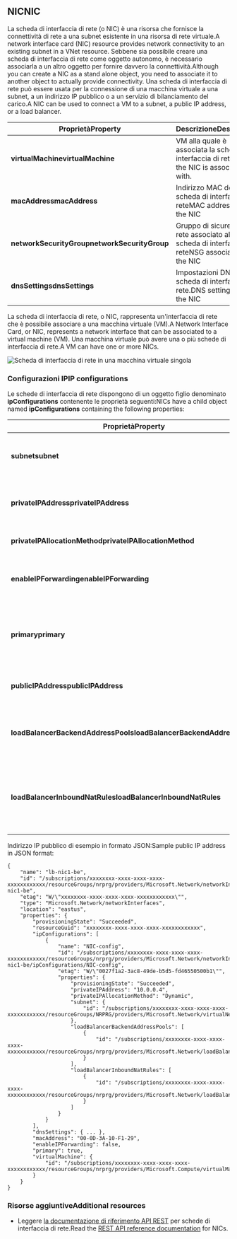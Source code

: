 ## <a name="nic"></a><span data-ttu-id="33dbb-101">NIC</span><span class="sxs-lookup"><span data-stu-id="33dbb-101">NIC</span></span>
<span data-ttu-id="33dbb-102">La scheda di interfaccia di rete (o NIC) è una risorsa che fornisce la connettività di rete a una subnet esistente in una risorsa di rete virtuale.</span><span class="sxs-lookup"><span data-stu-id="33dbb-102">A network interface card (NIC) resource provides network connectivity to an existing subnet in a VNet resource.</span></span> <span data-ttu-id="33dbb-103">Sebbene sia possibile creare una scheda di interfaccia di rete come oggetto autonomo, è necessario associarla a un altro oggetto per fornire davvero la connettività.</span><span class="sxs-lookup"><span data-stu-id="33dbb-103">Although you can create a NIC as a stand alone object, you need to associate it to another object to actually provide connectivity.</span></span> <span data-ttu-id="33dbb-104">Una scheda di interfaccia di rete può essere usata per la connessione di una macchina virtuale a una subnet, a un indirizzo IP pubblico o a un servizio di bilanciamento del carico.</span><span class="sxs-lookup"><span data-stu-id="33dbb-104">A NIC can be used to connect a VM to a subnet, a public IP address, or a load balancer.</span></span>  

| <span data-ttu-id="33dbb-105">Proprietà</span><span class="sxs-lookup"><span data-stu-id="33dbb-105">Property</span></span> | <span data-ttu-id="33dbb-106">Descrizione</span><span class="sxs-lookup"><span data-stu-id="33dbb-106">Description</span></span> | <span data-ttu-id="33dbb-107">Valori di esempio</span><span class="sxs-lookup"><span data-stu-id="33dbb-107">Sample values</span></span> |
| --- | --- | --- |
| <span data-ttu-id="33dbb-108">**virtualMachine**</span><span class="sxs-lookup"><span data-stu-id="33dbb-108">**virtualMachine**</span></span> |<span data-ttu-id="33dbb-109">VM alla quale è associata la scheda di interfaccia di rete.</span><span class="sxs-lookup"><span data-stu-id="33dbb-109">VM the NIC is associated with.</span></span> |<span data-ttu-id="33dbb-110">/subscriptions/{guid}/../Microsoft.Compute/virtualMachines/vm1</span><span class="sxs-lookup"><span data-stu-id="33dbb-110">/subscriptions/{guid}/../Microsoft.Compute/virtualMachines/vm1</span></span> |
| <span data-ttu-id="33dbb-111">**macAddress**</span><span class="sxs-lookup"><span data-stu-id="33dbb-111">**macAddress**</span></span> |<span data-ttu-id="33dbb-112">Indirizzo MAC della scheda di interfaccia di rete</span><span class="sxs-lookup"><span data-stu-id="33dbb-112">MAC address for the NIC</span></span> |<span data-ttu-id="33dbb-113">qualsiasi valore compreso tra 4 e 30.</span><span class="sxs-lookup"><span data-stu-id="33dbb-113">any value between 4 and 30</span></span> |
| <span data-ttu-id="33dbb-114">**networkSecurityGroup**</span><span class="sxs-lookup"><span data-stu-id="33dbb-114">**networkSecurityGroup**</span></span> |<span data-ttu-id="33dbb-115">Gruppo di sicurezza di rete associato alla scheda di interfaccia di rete</span><span class="sxs-lookup"><span data-stu-id="33dbb-115">NSG associated to the NIC</span></span> |<span data-ttu-id="33dbb-116">/subscriptions/{guid}/../Microsoft.Network/networkSecurityGroups/myNSG1</span><span class="sxs-lookup"><span data-stu-id="33dbb-116">/subscriptions/{guid}/../Microsoft.Network/networkSecurityGroups/myNSG1</span></span> |
| <span data-ttu-id="33dbb-117">**dnsSettings**</span><span class="sxs-lookup"><span data-stu-id="33dbb-117">**dnsSettings**</span></span> |<span data-ttu-id="33dbb-118">Impostazioni DNS della scheda di interfaccia di rete.</span><span class="sxs-lookup"><span data-stu-id="33dbb-118">DNS settings for the NIC</span></span> |<span data-ttu-id="33dbb-119">vedere [PIP](#Public-IP-address)</span><span class="sxs-lookup"><span data-stu-id="33dbb-119">see [PIP](#Public-IP-address)</span></span> |

<span data-ttu-id="33dbb-120">La scheda di interfaccia di rete, o NIC, rappresenta un'interfaccia di rete che è possibile associare a una macchina virtuale (VM).</span><span class="sxs-lookup"><span data-stu-id="33dbb-120">A Network Interface Card, or NIC, represents a network interface that can be associated to a virtual machine (VM).</span></span> <span data-ttu-id="33dbb-121">Una macchina virtuale può avere una o più schede di interfaccia di rete.</span><span class="sxs-lookup"><span data-stu-id="33dbb-121">A VM can have one or more NICs.</span></span>

![Scheda di interfaccia di rete in una macchina virtuale singola](./media/resource-groups-networking/Figure3.png)

### <a name="ip-configurations"></a><span data-ttu-id="33dbb-123">Configurazioni IP</span><span class="sxs-lookup"><span data-stu-id="33dbb-123">IP configurations</span></span>
<span data-ttu-id="33dbb-124">Le schede di interfaccia di rete dispongono di un oggetto figlio denominato **ipConfigurations** contenente le proprietà seguenti:</span><span class="sxs-lookup"><span data-stu-id="33dbb-124">NICs have a child object named **ipConfigurations** containing the following properties:</span></span>

| <span data-ttu-id="33dbb-125">Proprietà</span><span class="sxs-lookup"><span data-stu-id="33dbb-125">Property</span></span> | <span data-ttu-id="33dbb-126">Descrizione</span><span class="sxs-lookup"><span data-stu-id="33dbb-126">Description</span></span> | <span data-ttu-id="33dbb-127">Valori di esempio</span><span class="sxs-lookup"><span data-stu-id="33dbb-127">Sample values</span></span> |
| --- | --- | --- |
| <span data-ttu-id="33dbb-128">**subnet**</span><span class="sxs-lookup"><span data-stu-id="33dbb-128">**subnet**</span></span> |<span data-ttu-id="33dbb-129">Subnet alla quale è connessa la scheda di interfaccia di rete.</span><span class="sxs-lookup"><span data-stu-id="33dbb-129">Subnet the NIC is onnected to.</span></span> |<span data-ttu-id="33dbb-130">/Subscriptions/{GUID}/../microsoft.Network/virtualNetworks/myvnet1/Subnets/mysub1</span><span class="sxs-lookup"><span data-stu-id="33dbb-130">/subscriptions/{guid}/../Microsoft.Network/virtualNetworks/myvnet1/subnets/mysub1</span></span> |
| <span data-ttu-id="33dbb-131">**privateIPAddress**</span><span class="sxs-lookup"><span data-stu-id="33dbb-131">**privateIPAddress**</span></span> |<span data-ttu-id="33dbb-132">Indirizzo IP della scheda di interfaccia di rete nella subnet</span><span class="sxs-lookup"><span data-stu-id="33dbb-132">IP address for the NIC in the subnet</span></span> |<span data-ttu-id="33dbb-133">10.0.0.8</span><span class="sxs-lookup"><span data-stu-id="33dbb-133">10.0.0.8</span></span> |
| <span data-ttu-id="33dbb-134">**privateIPAllocationMethod**</span><span class="sxs-lookup"><span data-stu-id="33dbb-134">**privateIPAllocationMethod**</span></span> |<span data-ttu-id="33dbb-135">Metodo di allocazione degli indirizzi IP</span><span class="sxs-lookup"><span data-stu-id="33dbb-135">IP allocation method</span></span> |<span data-ttu-id="33dbb-136">Dinamico o statico</span><span class="sxs-lookup"><span data-stu-id="33dbb-136">Dynamic or Static</span></span> |
| <span data-ttu-id="33dbb-137">**enableIPForwarding**</span><span class="sxs-lookup"><span data-stu-id="33dbb-137">**enableIPForwarding**</span></span> |<span data-ttu-id="33dbb-138">Indica se la scheda di interfaccia di rete può essere usata per il routing</span><span class="sxs-lookup"><span data-stu-id="33dbb-138">Whether the NIC can be used for routing</span></span> |<span data-ttu-id="33dbb-139">true o false</span><span class="sxs-lookup"><span data-stu-id="33dbb-139">true or false</span></span> |
| <span data-ttu-id="33dbb-140">**primary**</span><span class="sxs-lookup"><span data-stu-id="33dbb-140">**primary**</span></span> |<span data-ttu-id="33dbb-141">Indica se la scheda di interfaccia di rete è la scheda primaria per la macchina virtuale</span><span class="sxs-lookup"><span data-stu-id="33dbb-141">Whether the NIC is the primary NIC for the VM</span></span> |<span data-ttu-id="33dbb-142">true o false</span><span class="sxs-lookup"><span data-stu-id="33dbb-142">true or false</span></span> |
| <span data-ttu-id="33dbb-143">**publicIPAddress**</span><span class="sxs-lookup"><span data-stu-id="33dbb-143">**publicIPAddress**</span></span> |<span data-ttu-id="33dbb-144">Indirizzo PIP associato alla scheda di interfaccia di rete</span><span class="sxs-lookup"><span data-stu-id="33dbb-144">PIP associated with the NIC</span></span> |<span data-ttu-id="33dbb-145">vedere [Impostazioni DNS](#DNS-settings)</span><span class="sxs-lookup"><span data-stu-id="33dbb-145">see [DNS Settings](#DNS-settings)</span></span> |
| <span data-ttu-id="33dbb-146">**loadBalancerBackendAddressPools**</span><span class="sxs-lookup"><span data-stu-id="33dbb-146">**loadBalancerBackendAddressPools**</span></span> |<span data-ttu-id="33dbb-147">Pool di indirizzi di back-end associati alla scheda di interfaccia di rete</span><span class="sxs-lookup"><span data-stu-id="33dbb-147">Back end address pools the NIC is associated with</span></span> | |
| <span data-ttu-id="33dbb-148">**loadBalancerInboundNatRules**</span><span class="sxs-lookup"><span data-stu-id="33dbb-148">**loadBalancerInboundNatRules**</span></span> |<span data-ttu-id="33dbb-149">Regole NAT del servizio di bilanciamento del carico in ingresso associate alla scheda di interfaccia di rete</span><span class="sxs-lookup"><span data-stu-id="33dbb-149">Inbound load balancer NAT rules the NIC is associated with</span></span> | |

<span data-ttu-id="33dbb-150">Indirizzo IP pubblico di esempio in formato JSON:</span><span class="sxs-lookup"><span data-stu-id="33dbb-150">Sample public IP address in JSON format:</span></span>

    {
        "name": "lb-nic1-be",
        "id": "/subscriptions/xxxxxxxx-xxxx-xxxx-xxxx-xxxxxxxxxxxx/resourceGroups/nrprg/providers/Microsoft.Network/networkInterfaces/lb-nic1-be",
        "etag": "W/\"xxxxxxxx-xxxx-xxxx-xxxx-xxxxxxxxxxxx\"",
        "type": "Microsoft.Network/networkInterfaces",
        "location": "eastus",
        "properties": {
            "provisioningState": "Succeeded",
            "resourceGuid": "xxxxxxxx-xxxx-xxxx-xxxx-xxxxxxxxxxxx",
            "ipConfigurations": [
                {
                    "name": "NIC-config",
                    "id": "/subscriptions/xxxxxxxx-xxxx-xxxx-xxxx-xxxxxxxxxxxx/resourceGroups/nrprg/providers/Microsoft.Network/networkInterfaces/lb-nic1-be/ipConfigurations/NIC-config",
                    "etag": "W/\"0027f1a2-3ac8-49de-b5d5-fd46550500b1\"",
                    "properties": {
                        "provisioningState": "Succeeded",
                        "privateIPAddress": "10.0.0.4",
                        "privateIPAllocationMethod": "Dynamic",
                        "subnet": {
                            "id": "/subscriptions/xxxxxxxx-xxxx-xxxx-xxxx-xxxxxxxxxxxx/resourceGroups/NRPRG/providers/Microsoft.Network/virtualNetworks/NRPVnet/subnets/NRPVnetSubnet"
                        },
                        "loadBalancerBackendAddressPools": [
                            {
                                "id": "/subscriptions/xxxxxxxx-xxxx-xxxx-xxxx-xxxxxxxxxxxx/resourceGroups/nrprg/providers/Microsoft.Network/loadBalancers/nrplb/backendAddressPools/NRPbackendpool"
                            }
                        ],
                        "loadBalancerInboundNatRules": [
                            {
                                "id": "/subscriptions/xxxxxxxx-xxxx-xxxx-xxxx-xxxxxxxxxxxx/resourceGroups/nrprg/providers/Microsoft.Network/loadBalancers/nrplb/inboundNatRules/rdp1"
                            }
                        ]
                    }
                }
            ],
            "dnsSettings": { ... },
            "macAddress": "00-0D-3A-10-F1-29",
            "enableIPForwarding": false,
            "primary": true,
            "virtualMachine": {
                "id": "/subscriptions/xxxxxxxx-xxxx-xxxx-xxxx-xxxxxxxxxxxx/resourceGroups/nrprg/providers/Microsoft.Compute/virtualMachines/web1"
            }
        }
    }

### <a name="additional-resources"></a><span data-ttu-id="33dbb-151">Risorse aggiuntive</span><span class="sxs-lookup"><span data-stu-id="33dbb-151">Additional resources</span></span>
* <span data-ttu-id="33dbb-152">Leggere [la documentazione di riferimento API REST](https://msdn.microsoft.com/library/azure/mt163579.aspx) per schede di interfaccia di rete.</span><span class="sxs-lookup"><span data-stu-id="33dbb-152">Read the [REST API reference documentation](https://msdn.microsoft.com/library/azure/mt163579.aspx) for NICs.</span></span>

